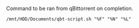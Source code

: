 Command to be ran from qBittorrent on completion.

```
/mnt/HDD/Documents/qbt-script.sh "%F" "%N" "%L"
```